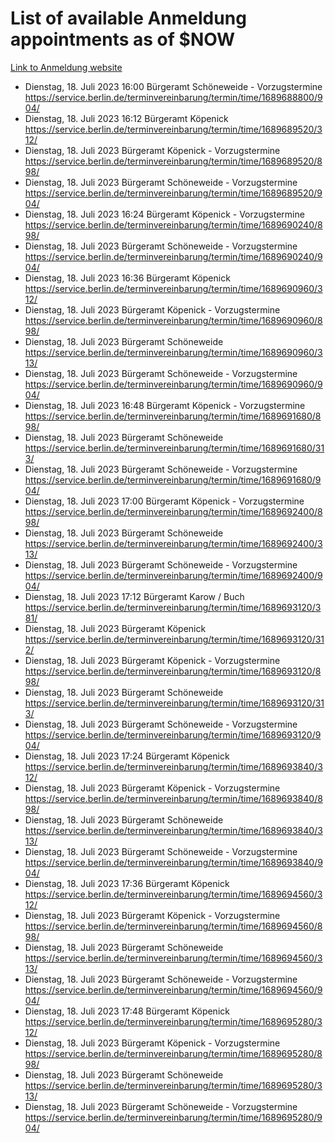 # List of available Anmeldung appointments as of $NOW
[Link to Anmeldung website](https://service.berlin.de/terminvereinbarung/termin/tag.php?termin=1&anliegen[]=120686&dienstleisterlist=122210,122217,327316,122219,327312,122227,327314,122231,327346,122243,327348,122254,122252,329742,122260,329745,122262,329748,122271,327278,122273,327274,122277,327276,330436,122280,327294,122282,327290,122284,327292,122291,327270,122285,327266,122286,327264,122296,327268,150230,329760,122297,327286,122294,327284,122312,329763,122314,329775,122304,327330,122311,327334,122309,327332,317869,122281,327352,122279,329772,122283,122276,327324,122274,327326,122267,329766,122246,327318,122251,327320,122257,327322,122208,327298,122226,327300&herkunft=http%3A%2F%2Fservice.berlin.de%2Fdienstleistung%2F120686%2F)
- Dienstag, 18. Juli 2023 16:00 Bürgeramt Schöneweide - Vorzugstermine https://service.berlin.de/terminvereinbarung/termin/time/1689688800/904/
- Dienstag, 18. Juli 2023 16:12 Bürgeramt Köpenick https://service.berlin.de/terminvereinbarung/termin/time/1689689520/312/
- Dienstag, 18. Juli 2023  Bürgeramt Köpenick - Vorzugstermine https://service.berlin.de/terminvereinbarung/termin/time/1689689520/898/
- Dienstag, 18. Juli 2023  Bürgeramt Schöneweide - Vorzugstermine https://service.berlin.de/terminvereinbarung/termin/time/1689689520/904/
- Dienstag, 18. Juli 2023 16:24 Bürgeramt Köpenick - Vorzugstermine https://service.berlin.de/terminvereinbarung/termin/time/1689690240/898/
- Dienstag, 18. Juli 2023  Bürgeramt Schöneweide - Vorzugstermine https://service.berlin.de/terminvereinbarung/termin/time/1689690240/904/
- Dienstag, 18. Juli 2023 16:36 Bürgeramt Köpenick https://service.berlin.de/terminvereinbarung/termin/time/1689690960/312/
- Dienstag, 18. Juli 2023  Bürgeramt Köpenick - Vorzugstermine https://service.berlin.de/terminvereinbarung/termin/time/1689690960/898/
- Dienstag, 18. Juli 2023  Bürgeramt Schöneweide https://service.berlin.de/terminvereinbarung/termin/time/1689690960/313/
- Dienstag, 18. Juli 2023  Bürgeramt Schöneweide - Vorzugstermine https://service.berlin.de/terminvereinbarung/termin/time/1689690960/904/
- Dienstag, 18. Juli 2023 16:48 Bürgeramt Köpenick - Vorzugstermine https://service.berlin.de/terminvereinbarung/termin/time/1689691680/898/
- Dienstag, 18. Juli 2023  Bürgeramt Schöneweide https://service.berlin.de/terminvereinbarung/termin/time/1689691680/313/
- Dienstag, 18. Juli 2023  Bürgeramt Schöneweide - Vorzugstermine https://service.berlin.de/terminvereinbarung/termin/time/1689691680/904/
- Dienstag, 18. Juli 2023 17:00 Bürgeramt Köpenick - Vorzugstermine https://service.berlin.de/terminvereinbarung/termin/time/1689692400/898/
- Dienstag, 18. Juli 2023  Bürgeramt Schöneweide https://service.berlin.de/terminvereinbarung/termin/time/1689692400/313/
- Dienstag, 18. Juli 2023  Bürgeramt Schöneweide - Vorzugstermine https://service.berlin.de/terminvereinbarung/termin/time/1689692400/904/
- Dienstag, 18. Juli 2023 17:12 Bürgeramt Karow / Buch https://service.berlin.de/terminvereinbarung/termin/time/1689693120/381/
- Dienstag, 18. Juli 2023  Bürgeramt Köpenick https://service.berlin.de/terminvereinbarung/termin/time/1689693120/312/
- Dienstag, 18. Juli 2023  Bürgeramt Köpenick - Vorzugstermine https://service.berlin.de/terminvereinbarung/termin/time/1689693120/898/
- Dienstag, 18. Juli 2023  Bürgeramt Schöneweide https://service.berlin.de/terminvereinbarung/termin/time/1689693120/313/
- Dienstag, 18. Juli 2023  Bürgeramt Schöneweide - Vorzugstermine https://service.berlin.de/terminvereinbarung/termin/time/1689693120/904/
- Dienstag, 18. Juli 2023 17:24 Bürgeramt Köpenick https://service.berlin.de/terminvereinbarung/termin/time/1689693840/312/
- Dienstag, 18. Juli 2023  Bürgeramt Köpenick - Vorzugstermine https://service.berlin.de/terminvereinbarung/termin/time/1689693840/898/
- Dienstag, 18. Juli 2023  Bürgeramt Schöneweide https://service.berlin.de/terminvereinbarung/termin/time/1689693840/313/
- Dienstag, 18. Juli 2023  Bürgeramt Schöneweide - Vorzugstermine https://service.berlin.de/terminvereinbarung/termin/time/1689693840/904/
- Dienstag, 18. Juli 2023 17:36 Bürgeramt Köpenick https://service.berlin.de/terminvereinbarung/termin/time/1689694560/312/
- Dienstag, 18. Juli 2023  Bürgeramt Köpenick - Vorzugstermine https://service.berlin.de/terminvereinbarung/termin/time/1689694560/898/
- Dienstag, 18. Juli 2023  Bürgeramt Schöneweide https://service.berlin.de/terminvereinbarung/termin/time/1689694560/313/
- Dienstag, 18. Juli 2023  Bürgeramt Schöneweide - Vorzugstermine https://service.berlin.de/terminvereinbarung/termin/time/1689694560/904/
- Dienstag, 18. Juli 2023 17:48 Bürgeramt Köpenick https://service.berlin.de/terminvereinbarung/termin/time/1689695280/312/
- Dienstag, 18. Juli 2023  Bürgeramt Köpenick - Vorzugstermine https://service.berlin.de/terminvereinbarung/termin/time/1689695280/898/
- Dienstag, 18. Juli 2023  Bürgeramt Schöneweide https://service.berlin.de/terminvereinbarung/termin/time/1689695280/313/
- Dienstag, 18. Juli 2023  Bürgeramt Schöneweide - Vorzugstermine https://service.berlin.de/terminvereinbarung/termin/time/1689695280/904/
